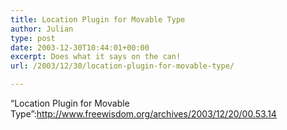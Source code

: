 ```yaml
---
title: Location Plugin for Movable Type
author: Julian
type: post
date: 2003-12-30T10:44:01+00:00
excerpt: Does what it says on the can!
url: /2003/12/30/location-plugin-for-movable-type/

---
```

&#8220;Location Plugin for Movable Type&#8221;:http://www.freewisdom.org/archives/2003/12/20/00.53.14